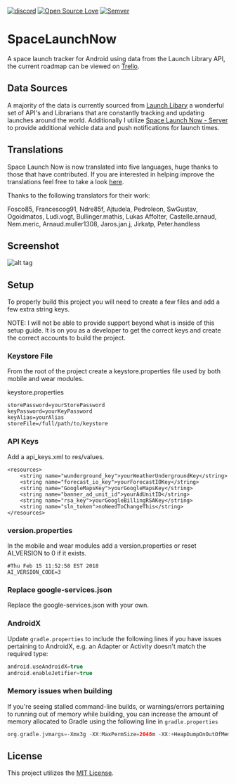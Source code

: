 [![discord](https://discordapp.com/api/guilds/380226438584074242/embed.png?style=shield)](https://discord.gg/WVfzEDW) [![Open Source Love](https://badges.frapsoft.com/os/v1/open-source.svg?v=102)](https://github.com/ellerbrock/open-source-badge/) [![Semver](http://img.shields.io/SemVer/2.6.0.png)](http://semver.org/spec/v2.0.0.html)
# SpaceLaunchNow
A space launch tracker for Android using data from the Launch Library API, the current roadmap can be viewed on [Trello](https://trello.com/b/DwLCfv7g/space-launchCategory-now).

## Data Sources

A majority of the data is currently sourced from [Launch Libary](https://launchlibrary.net/) a wonderful set of API's and Librarians that are constantly tracking and updating launches around the world. Additionally I utilize [Space Launch Now - Server](https://github.com/ItsCalebJones/SpaceLaunchNow-Server) to provide additional vehicle data and push notifications for launch times.

## Translations
Space Launch Now is now translated into five languages, huge thanks to those that have contributed. If you are interested in helping improve the translations feel free to take a look [here](https://spacelaunchnow.oneskyapp.com).

Thanks to the following translators for their work:

Fosco85, Francescog91, Ndre85f, Ajtudela, Pedroleon, SwGustav, Ogoidmatos, Ludi.vogt, Bullinger.mathis, Lukas Affolter, Castelle.arnaud, Nem.meric, Arnaud.muller1308, Jaros.jan.j, Jirkatp, Peter.handless

## Screenshot

![alt tag](https://raw.github.com/caman9119/SpaceLaunchNow/master/screenshot.png)

## Setup

To properly build this project you will need to create a few files and add a few extra string keys.

NOTE: I will not be able to provide support beyond what is inside of this setup guide. It is on you as a developer to get the correct keys and create the correct accounts to build the project.

### Keystore File
From the root of the project create a keystore.properties file used by both mobile and wear modules.

keystore.properties
```
storePassword=yourStorePassword
keyPassword=yourKeyPassword
keyAlias=yourAlias
storeFile=/full/path/to/keystore
```

### API Keys
Add a api_keys.xml to res/values.
```
<resources>
    <string name="wunderground_key">yourWeatherUndergroundKey</string>
    <string name="forecast_io_key">yourForecastIOKey</string>
    <string name="GoogleMapsKey">yourGoogleMapsKey</string>
    <string name="banner_ad_unit_id">yourAdUnitID</string>
    <string name="rsa_key">yourGoogleBillingRSAKey</string>
    <string name="sln_token">noNeedToChangeThis</string>
</resources>
```

### version.properties
In the mobile and wear modules add a version.properties or reset AI_VERSION to 0 if it exists.

```
#Thu Feb 15 11:52:58 EST 2018
AI_VERSION_CODE=3
```

### Replace google-services.json 
Replace the google-services.json with your own.

### AndroidX
Update `gradle.properties` to include the following lines if you have issues pertaining to AndroidX,
e.g. an Adapter or Activity doesn't match the required type:

```groovy
android.useAndroidX=true
android.enableJetifier=true
```

### Memory issues when building
If you're seeing stalled command-line builds, or warnings/errors pertaining to running out of memory
while building, you can increase the amount of memory allocated to Gradle using the following line
in `gradle.properties`

```groovy
org.gradle.jvmargs=-Xmx3g -XX:MaxPermSize=2048m -XX:+HeapDumpOnOutOfMemoryError -Dfile.encoding=UTF-8
```

## License

This project utilizes the [MIT License](https://raw.github.com/caman9119/SpaceLaunchNow/master/LICENSE.md).
